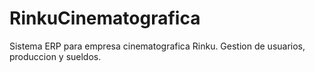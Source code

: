 # RinkuCinematografica
Sistema ERP para empresa cinematografica Rinku. Gestion de usuarios, produccion y sueldos.
